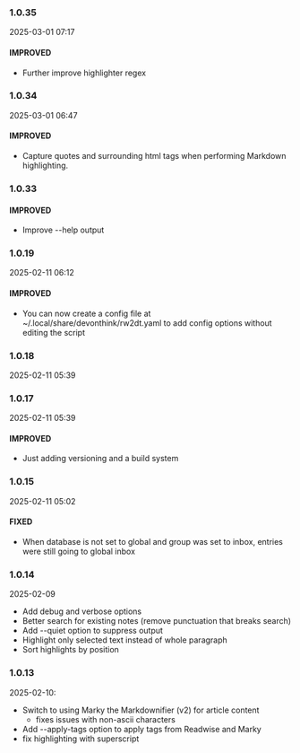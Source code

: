 ### 1.0.35

2025-03-01 07:17

#### IMPROVED

- Further improve highlighter regex

### 1.0.34

2025-03-01 06:47

#### IMPROVED

- Capture quotes and surrounding html tags when performing Markdown highlighting.

### 1.0.33

#### IMPROVED

- Improve --help output

### 1.0.19

2025-02-11 06:12

#### IMPROVED

- You can now create a config file at ~/.local/share/devonthink/rw2dt.yaml to add config options without editing the script

### 1.0.18

2025-02-11 05:39

### 1.0.17

2025-02-11 05:39

#### IMPROVED

- Just adding versioning and a build system

### 1.0.15

2025-02-11 05:02

#### FIXED

- When database is not set to global and group was set to inbox, entries were still going to global inbox

### 1.0.14

2025-02-09

- Add debug and verbose options
- Better search for existing notes (remove punctuation that breaks search)
- Add --quiet option to suppress output
- Highlight only selected text instead of whole paragraph
- Sort highlights by position

### 1.0.13

2025-02-10:

- Switch to using Marky the Markdownifier (v2) for article content
  - fixes issues with non-ascii characters
- Add --apply-tags option to apply tags from Readwise and Marky
- fix highlighting with superscript
